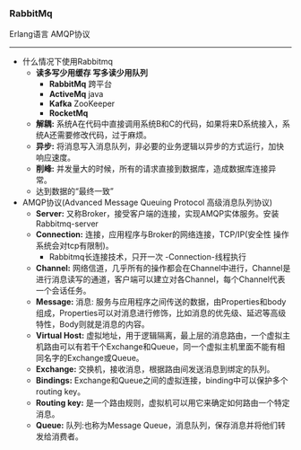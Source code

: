 ### RabbitMq

Erlang语言  AMQP协议

---
- 什么情况下使用Rabbitmq
    - **读多写少用缓存 写多读少用队列**
        - **RabbitMq** 跨平台
        - **ActiveMq** java 
        - **Kafka** ZooKeeper
        - **RocketMq** 
    - **解耦:** 系统A在代码中直接调用系统B和C的代码，如果将来D系统接入，系统A还需要修改代码，过于麻烦。
    - **异步:** 将消息写入消息队列，非必要的业务逻辑以异步的方式运行，加快响应速度。
    - **削峰:** 并发量大的时候，所有的请求直接到数据库，造成数据库连接异常。
    - 达到数据的“最终一致”
- AMQP协议(Advanced Message Queuing Protocol 高级消息队列协议)
    - **Server:** 又称Broker，接受客户端的连接，实现AMQP实体服务。安装Rabbitmq-server
    - **Connection:** 连接，应用程序与Broker的网络连接，TCP/IP(安全性 操作系统会对tcp有限制)。
        - Rabbitmq长连接技术，只开一次 -Connection-线程执行
    - **Channel:** 网络信道，几乎所有的操作都会在Channel中进行，Channel是进行消息读写的通道，客户端可以建立对各Channel，每个Channel代表一个会话任务。
    - **Message:** 消息: 服务与应用程序之间传送的数据，由Properties和body组成，Properties可以对消息进行修饰，比如消息的优先级、延迟等高级特性，Body则就是消息的内容。
    - **Virtual Host:** 虚拟地址，用于逻辑隔离，最上层的消息路由，一个虚拟主机路由可以有若干个Exchange和Queue，同一个虚拟主机里面不能有相同名字的Exchange或Queue。
    - **Exchange:** 交换机，接收消息，根据路由间发送消息到绑定的队列。
    - **Bindings:** Exchange和Queue之间的虚拟连接，binding中可以保护多个routing key。
    - **Routing key:** 是一个路由规则，虚拟机可以用它来确定如何路由一个特定消息。
    - **Queue:** 队列:也称为Message Queue，消息队列，保存消息并将他们转发给消费者。